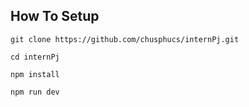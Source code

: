 ## How To Setup
```
git clone https://github.com/chusphucs/internPj.git
```
```
cd internPj
```
```
npm install
```
```
npm run dev
```
